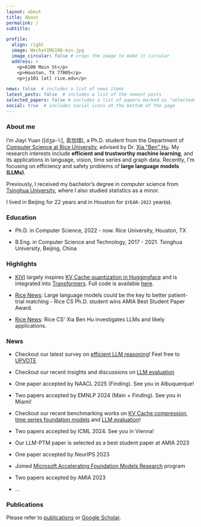 ```yaml
---
layout: about
title: About
permalink: /
subtitle:

profile:
  align: right
  image: WechatIMG198-min.jpg
  image_circular: false # crops the image to make it circular
  address: >
    <p>6100 Main St</p>
    <p>Houston, TX 77005</p>
    <p>jy101 [at] rice.edu</p>

news: false  # includes a list of news items
latest_posts: false  # includes a list of the newest posts
selected_papers: false # includes a list of papers marked as "selected={true}"
social: true  # includes social icons at the bottom of the page
---
```


### About me

I’m Jiayi Yuan ([dʒa-ˈi:], 袁加熠), a Ph.D. student from the Department of [Computer Science at Rice University](https://cs.rice.edu/), advised by Dr. [Xia "Ben" Hu](https://cs.rice.edu/~xh37/index.html). My research interests include **efficient and trustworthy machine learning**, and its applications in language, vision, time series and graph data. Recently, I'm focusing on efficiency and safety problems of **large language models (LLMs)**.

Previously, I received my bachelor’s degree in computer science from [Tsinghua University](https://www.tsinghua.edu.cn/en/), where I also studied statistics as a minor.

I lived in Beijing for 22 years and in Houston for ``$YEAR-2022`` year~~(~~s~~)~~.

<!-- <span style="color:red">I am actively seeking a research internship position for Summer 2025.</span> -->

### Education

- Ph.D. in Computer Science, 2022 - now. Rice University, Houston, TX

- B.Eng. in Computer Science and Technology, 2017 - 2021. Tsinghua University, Beijing, China

### Highlights

- [KIVI](https://arxiv.org/abs/2402.02750) largely inspires [KV Cache quantization in Huggingface](https://huggingface.co/docs/transformers/main/en/kv_cache#quantized-cache) and is integrated into [Transformers](https://github.com/huggingface/transformers/blob/main/src/transformers/cache_utils.py#L721). Full code is available [here](https://github.com/jy-yuan/KIVI).

- [Rice News](https://cs.rice.edu/news/large-language-models-could-be-key-better-patient-trial-matching): Large language models could be the key to better patient-trial matching - Rice CS Ph.D. student wins AMIA Best Student Paper Award.

- [Rice News](https://cs.rice.edu/news/rice-cs-xia-ben-hu-investigates-llms-and-likely-applications): Rice CS' Xia Ben Hu investigates LLMs and likely applications.

### News

- Checkout our latest survey on [efficient LLM reasoning](https://arxiv.org/abs/2503.16419)! Feel free to [UPVOTE](https://huggingface.co/papers/2503.16419)

- Checkout our recent insights and discussions on [LLM evaluation](https://arxiv.org/abs/2502.09670)

- One paper accepted by NAACL 2025 (Finding). See you in Albuquerque!

- Two papers accepted by EMNLP 2024 (Main + Finding). See you in Miami!

- Checkout our recent benchmarking works on [KV Cache compression](https://arxiv.org/abs/2407.01527), [time series foundation models](https://arxiv.org/abs/2406.14045) and [LLM evaluation](https://arxiv.org/abs/2408.13704)!

- Two papers accepted by ICML 2024. See you in Vienna!

- Our LLM-PTM paper is selected as a best student paper at AMIA 2023

- One paper accepted by NeurIPS 2023

- Joined [Microsoft Accelerating Foundation Models Research](https://www.microsoft.com/en-us/research/collaboration/accelerating-foundation-models-research/) program

- Two papers accepted by AMIA 2023

- ...

### Publications

Please refer to [publications](https://jy-yuan.github.io/publications/) or [Google Scholar](https://scholar.google.com/citations?user=XMrlrV8AAAAJ).
